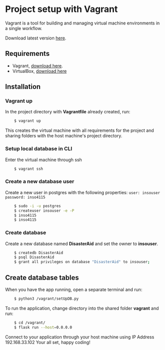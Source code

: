 # Project setup with Vagrant
Vagrant is a tool for building and managing virtual machine environments in a single workflow.

Download latest version [here](https://www.vagrantup.com/downloads.html).

## Requirements
* Vagrant, [download here](https://www.vagrantup.com/downloads.html).
* VirtualBox, [download here](https://www.virtualbox.org/wiki/Downloads)
## Installation
### Vagrant up
In the project directory with **Vagrantfile** already created, run:
```bash
    $ vagrant up
```
This creates the virtual machine with all requirements for the project and sharing folders with the host machine's project directory.

### Setup local database in CLI
Enter the virtual machine through ssh
```bash
    $ vagrant ssh
```
### Create a new database user
Create a new user in postgres with the following properties: `user: insouser` `password: inso4115`
```bash
    $ sudo -i -u postgres
    $ createuser insouser -e -P
    $ inso4115
    $ inso4115
```

### Create database
Create a new database named **DisasterAid** and set the owner to **insouser**.
```bash
    $ createdb DisasterAid
    $ psql DisasterAid
    $ grant all privileges on database "DisasterAid" to insouser;
```

## Create database tables
When you have the app running, open a separate terminal and run:
```bash
    $ python3 /vagrant/setUpDB.py 
``` 
To run the application, change directory into the shared folder **vagrant** and  run:
```bash
    $ cd /vagrant/
    $ flask run --host=0.0.0.0
```

Connect to your application through your host machine using IP Address 192.168.33.102
Your all set, happy coding!